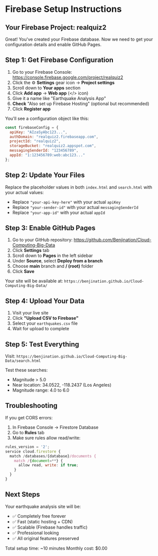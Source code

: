 # Firebase Setup Instructions

## Your Firebase Project: realquiz2

Great! You've created your Firebase database. Now we need to get your configuration details and enable GitHub Pages.

## Step 1: Get Firebase Configuration

1. Go to your Firebase Console: https://console.firebase.google.com/project/realquiz2
2. Click the ⚙️ **Settings** gear icon → **Project settings**
3. Scroll down to **Your apps** section
4. Click **Add app** → **Web app** (</> icon)
5. Give it a name like "Earthquake Analysis App"
6. **Check** "Also set up Firebase Hosting" (optional but recommended)
7. Click **Register app**

You'll see a configuration object like this:
```javascript
const firebaseConfig = {
  apiKey: "AIzaSyAbc123...",
  authDomain: "realquiz2.firebaseapp.com",
  projectId: "realquiz2",
  storageBucket: "realquiz2.appspot.com",
  messagingSenderId: "123456789",
  appId: "1:123456789:web:abc123..."
};
```

## Step 2: Update Your Files

Replace the placeholder values in both `index.html` and `search.html` with your actual values:
- Replace `"your-api-key-here"` with your actual `apiKey`
- Replace `"your-sender-id"` with your actual `messagingSenderId`
- Replace `"your-app-id"` with your actual `appId`

## Step 3: Enable GitHub Pages

1. Go to your GitHub repository: https://github.com/Benjination/Cloud-Computing-Big-Data
2. Click **Settings** tab
3. Scroll down to **Pages** in the left sidebar
4. Under **Source**, select **Deploy from a branch**
5. Choose **main** branch and **/ (root)** folder
6. Click **Save**

Your site will be available at: `https://benjination.github.io/Cloud-Computing-Big-Data/`

## Step 4: Upload Your Data

1. Visit your live site
2. Click **"Upload CSV to Firebase"**
3. Select your `earthquakes.csv` file
4. Wait for upload to complete

## Step 5: Test Everything

Visit: `https://benjination.github.io/Cloud-Computing-Big-Data/search.html`

Test these searches:
- Magnitude > 5.0
- Near location: 34.0522, -118.2437 (Los Angeles)
- Magnitude range: 4.0 to 6.0

## Troubleshooting

If you get CORS errors:
1. In Firebase Console → Firestore Database
2. Go to **Rules** tab
3. Make sure rules allow read/write:
```javascript
rules_version = '2';
service cloud.firestore {
  match /databases/{database}/documents {
    match /{document=**} {
      allow read, write: if true;
    }
  }
}
```

## Next Steps

Your earthquake analysis site will be:
- ✅ Completely free forever
- ✅ Fast (static hosting + CDN)
- ✅ Scalable (Firebase handles traffic)
- ✅ Professional looking
- ✅ All original features preserved

Total setup time: ~10 minutes
Monthly cost: $0.00